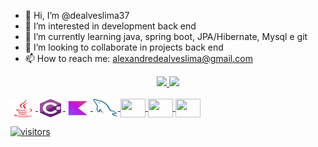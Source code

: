 - 👋 Hi, I’m @dealveslima37
- 👀 I’m interested in development back end
- 🌱 I’m currently learning java, spring boot, JPA/Hibernate, Mysql e git
- 💞️ I’m looking to collaborate in projects back end
- 📫 How to reach me: alexandredealveslima@gmail.com

<!---
dealveslima37/dealveslima37 is a ✨ special ✨ repository because its `README.md` (this file) appears on your GitHub profile.
You can click the Preview link to take a look at your changes.
--->
<div align="center">
  <a href="https://github.com/dealveslima37">
  <img height="180em" src="https://github-readme-stats.vercel.app/api?username=dealveslima37&show_icons=true&theme=dracula&include_all_commits=true&count_private=true"/>
  <img height="180em" src="https://github-readme-stats.vercel.app/api/top-langs/?username=dealveslima37&layout=compact&langs_count=7&theme=dracula"/>
</div>

<div style="display: inline_block"><br>
  <img align="center" alt="" height="30" width="40" src="https://raw.githubusercontent.com/devicons/devicon/master/icons/java/java-plain.svg">
  <img align="center" alt="" height="30" width="40" src="https://raw.githubusercontent.com/devicons/devicon/master/icons/csharp/csharp-original.svg">
  <img align="center" alt="" height="30" width="40" src="https://raw.githubusercontent.com/devicons/devicon/master/icons/kotlin/kotlin-original.svg">
  <img align="center" alt="" height="30" width="40" src="https://raw.githubusercontent.com/devicons/devicon/master/icons/mysql/mysql-plain.svg">
  <img align="center" alt="" height="30" width="40" src="https://cdn.jsdelivr.net/gh/devicons/devicon/icons/spring/spring-original.svg">
  <img align="center" alt="" height="30" width="40" src="https://cdn.jsdelivr.net/gh/devicons/devicon/icons/git/git-original.svg">
  <img align="center" alt="" height="30" width="40" src="https://cdn.jsdelivr.net/gh/devicons/devicon/icons/docker/docker-original.svg">
</div>

![visitors](https://visitor-badge.glitch.me/badge?page_id=84988147)
##
